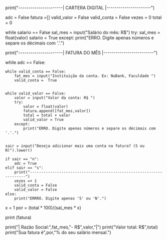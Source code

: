 print("----------------------| CARTERA DIGITAL |----------------------")


adc = False
fatura =[]
valid_valor = False
valid_conta = False
vezes = 0
total = 0



while salario == False
    sal_mes = input("Salário do mês: R$")
    try:
        sal_mes = float(valor)
        salario = True
    except:
        print("ERRO. Digite apenas números e separe os décimais com '.'.")

        
print("----------------------| FATURA DO MÊS |-------------------------")


while adc == False:

    while valid_conta == False:
        fat_mes = input("Instituição da conta. Ex: NuBank, Faculdade ")
        valid_conta =  True

    
    while valid_valor == False:
        valor = input("Valor da conta: R$ ")
        try:
            valor = float(valor)
            fatura.append([fat_mes,valor])
            total = total + valor
            valid_valor = True
        except:
            print("ERRO. Digite apenas números e separe os décimais com '.'.")
        

    sair = input("Deseja adicionar mais uma conta na fatura? (S ou N)").lower()
        
    if sair == "n":
        adc = True
    elif sair == "s":
        print("--------------------------------------------------------------------")
        vezes =+ 1
        valid_conta = False
        valid_valor = False
    else:
        print("ERRRO. Digite apenas 'S' ou 'N'.")
    


        
x = 1
por = (total * 100)/(sal_mes * x)

print (fatura)

print("| Razão Social:",fat_mes,"-  R$",valor,"|")
print("Valor total: R$",total)
print("Sua fatura é",por,"% do seu salário mensal.")
